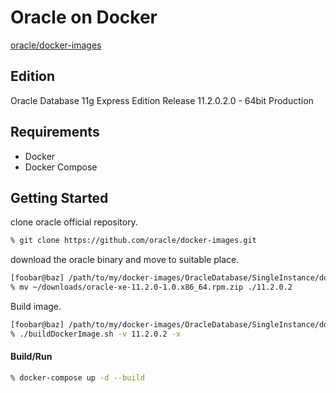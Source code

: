 # Oracle on Docker

[oracle/docker-images](https://github.com/oracle/docker-images)

## Edition

Oracle Database 11g Express Edition Release 11.2.0.2.0 - 64bit Production

## Requirements

* Docker
* Docker Compose

## Getting Started

clone oracle official repository.

```zsh
% git clone https://github.com/oracle/docker-images.git
```

download the oracle binary and move to suitable place.

```zsh
[foobar@baz] /path/to/my/docker-images/OracleDatabase/SingleInstance/dockerfiles
% mv ~/downloads/oracle-xe-11.2.0-1.0.x86_64.rpm.zip ./11.2.0.2
```

Build image.

```zsh
[foobar@baz] /path/to/my/docker-images/OracleDatabase/SingleInstance/dockerfiles
% ./buildDockerImage.sh -v 11.2.0.2 -x
```

#### Build/Run

```zsh
% docker-compose up -d --build
```
